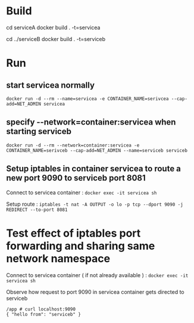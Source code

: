 # Build
cd serviceA
docker build . -t=servicea

cd ../serviceB
docker build . -t=serviceb

# Run 
## start servicea normally
`docker run -d --rm --name=servicea -e CONTAINER_NAME=serivcea --cap-add=NET_ADMIN servicea`

## specify --network=container:servicea when starting serviceb
`docker run -d --rm --network=container:servicea -e CONTAINER_NAME=serivceb --cap-add=NET_ADMIN --name=serviceb serviceb`

## Setup iptables in container servicea to route a new port 9090 to serviceb port 8081

Connect to servicea container : `docker exec -it servicea sh`

Setup route : `iptables -t nat -A OUTPUT -o lo -p tcp --dport 9090 -j REDIRECT --to-port 8081`

# Test effect of iptables port forwarding and sharing same network namespace 

Connect to servicea container ( if not already available ) : `docker exec -it servicea sh`

Observe how request to port 9090 in servicea container gets directed to serviceb
```
/app # curl localhost:9090
{ "hello from": "serviceb" }
```